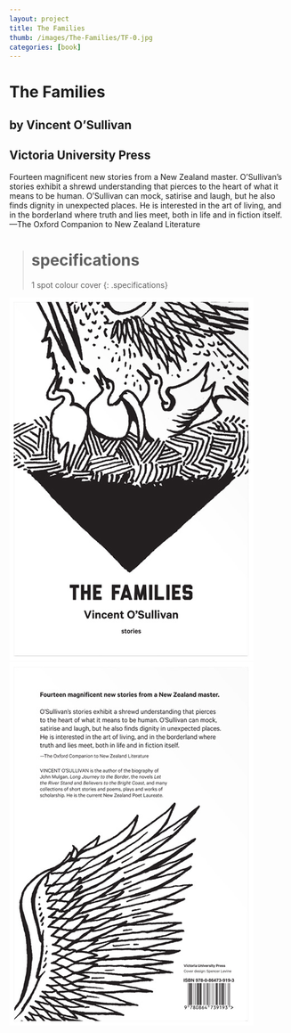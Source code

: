```yaml
---
layout: project
title: The Families
thumb: /images/The-Families/TF-0.jpg
categories: [book]
---
```


# The Families

## by Vincent O’Sullivan

## Victoria University Press

Fourteen magnificent new stories from a New Zealand master.
O’Sullivan’s stories exhibit a shrewd understanding that pierces to the heart of what it means to be human. O’Sullivan can mock, satirise and laugh, but he also finds dignity in unexpected places. He is interested in the art of living, and in the borderland where truth and lies meet, both in life and in fiction itself. —The Oxford Companion to New Zealand Literature

> # specifications
> 1 spot colour cover
{: .specifications}

![](/images/The-Families/TF-01.jpg)
![](/images/The-Families/TF-02.jpg)